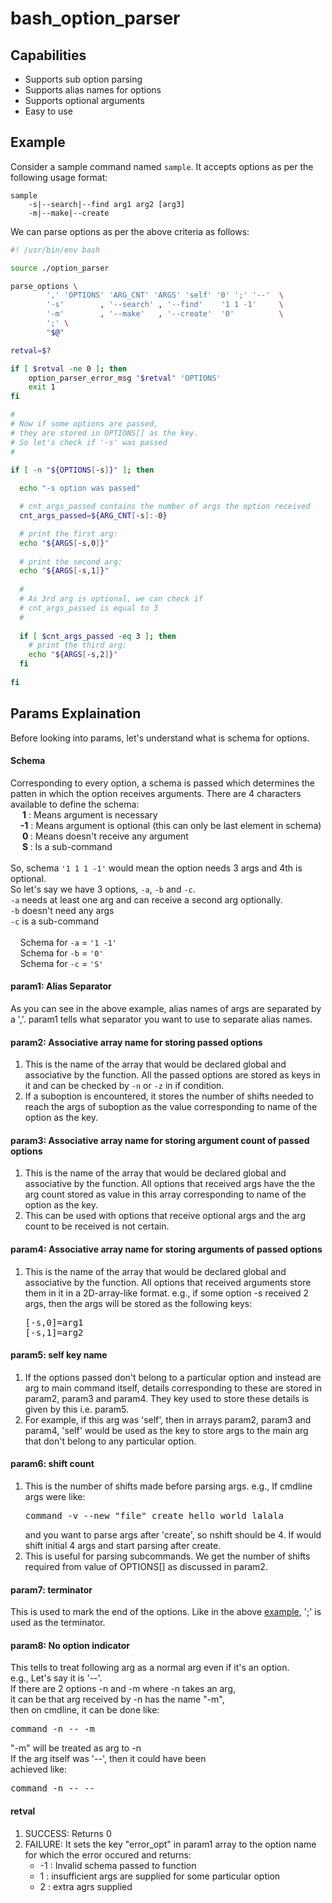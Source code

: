 # bash_option_parser

<h2>Capabilities</h2>

<ul>
  <li>
    Supports sub option parsing
  </li>
  <li>
    Supports alias names for options
  </li>
  <li>
    Supports optional arguments
  </li>
  <li>
    Easy to use
  </li>
</ul>


<h2>Example</h2>

Consider a sample command named `sample`.
It accepts options as per the following usage format:

```
sample 
    -s|--search|--find arg1 arg2 [arg3]
    -m|--make|--create
```

We can parse options as per the above criteria as follows:

```bash
#! /usr/bin/env bash

source ./option_parser

parse_options \
		',' 'OPTIONS' 'ARG_CNT' 'ARGS' 'self' '0' ';' '--'  \
		'-s'        , '--search' , '--find'    '1 1 -1'     \
		'-m'        , '--make'   , '--create'  '0'          \
		';' \
		"$@"

retval=$?

if [ $retval -ne 0 ]; then
	option_parser_error_msg "$retval" 'OPTIONS'
	exit 1
fi

#
# Now if some options are passed,
# they are stored in OPTIONS[] as the key.
# So let's check if '-s' was passed
#

if [ -n "${OPTIONS[-s]}" ]; then
  
  echo "-s option was passed"

  # cnt_args_passed contains the number of args the option received
  cnt_args_passed=${ARG_CNT[-s]:-0}

  # print the first arg:
  echo "${ARGS[-s,0]}"
  
  # print the second arg:
  echo "${ARGS[-s,1]}"
  
  #
  # As 3rd arg is optional, we can check if
  # cnt_args_passed is equal to 3
  #
  
  if [ $cnt_args_passed -eq 3 ]; then
    # print the third arg:
    echo "${ARGS[-s,2]}"
  fi
  
fi
```

<h2>Params Explaination</h2>

Before looking into params, let's understand what is schema for options.

<h4>Schema</h4>

Corresponding to every option, a schema is passed which determines
the patten in which the option receives arguments.
There are 4 characters available to define the schema:
<br>
&nbsp;&nbsp;&nbsp;&nbsp;<b> 1</b> : Means argument is necessary                                          <br>
&nbsp;&nbsp;&nbsp;&nbsp;<b>-1</b> : Means argument is optional (this can only be last element in schema) <br>
&nbsp;&nbsp;&nbsp;&nbsp;<b> 0 </b>: Means doesn't receive any argument                                   <br>
&nbsp;&nbsp;&nbsp;&nbsp;<b> S </b>: Is a sub-command                                                     <br>
<br>
So, schema `'1 1 1 -1'` would mean the option needs 3 args and 4th is optional.
<br>
So let's say we have 3 options, `-a`, `-b` and `-c`.
<br>
`-a` needs at least one arg and can receive a second arg optionally.   <br>
`-b` doesn't need any args                                             <br>
`-c` is a sub-command                                                  <br>
<br>
&nbsp;&nbsp;&nbsp;&nbsp;Schema for `-a` = `'1 -1'` <br>
&nbsp;&nbsp;&nbsp;&nbsp;Schema for `-b` = `'0'`    <br>
&nbsp;&nbsp;&nbsp;&nbsp;Schema for `-c` = `'S'`    <br>

<h4>param1: Alias Separator</h4>

As you can see in the above example, alias names of args are separated by a ','.
param1 tells what separator you want to use to separate alias names.

<h4>param2: Associative array name for storing passed options</h4>

<ol>
	<li>
		This is the name of the array that would be declared global and associative by the function.
		All the passed options are stored as keys in it and can be checked by <code>-n</code> or <code>-z</code> in if condition.
	</li>
	<li>
		If a suboption is encountered, it stores the number of shifts needed to reach the args of suboption
		as the value corresponding to name of the option as the key.
	</li>
</ol>

<h4>param3: Associative array name for storing argument count of passed options</h4>

<ol>
	<li>
		This is the name of the array that would be declared global and associative by the function.
		All options that received args have the the arg count stored as value in this array
		corresponding to name of the option as the key.
	</li>
	<li>
		This can be used with options that receive optional args and the arg count to be received is not certain.
	</li>
</ol>

<h4>param4: Associative array name for storing arguments of passed options</h4>

<ol>
	<li>
		This is the name of the array that would be declared global and associative by the function.
		All options that received arguments store them in it in a 2D-array-like format.
		e.g., if some option -s received 2 args, then the args will be stored as the following keys:<br>
<pre>
[-s,0]=arg1
[-s,1]=arg2
</pre>
	</li>
</ol>
	
<h4>param5: self key name</h4>

<ol>
	<li>
		If the options passed don't belong to a particular option and instead are arg to main command itself,
		details corresponding to these are stored in param2, param3 and param4. They key used
		to store these details is given by this i.e. param5.
	</li>
	<li>
		For example, if this arg was 'self', then in arrays param2, param3 and param4, 'self' would be used
		as the key to store args to the main arg that don't belong to any particular option.
	</li>
</ol>
	
<h4>param6: shift count</h4>

<ol>
	<li>
   	This is the number of shifts made before parsing args.
   	e.g., If cmdline args were like:	
<pre>
command -v --new "file" create hello world lalala
</pre>
		and you want to parse args after 'create', so nshift should be 4.
   	If would shift initial 4 args and start parsing after create.
	</li>
	<li>
   	This is useful for parsing subcommands. We get the number of shifts
   	required from value of OPTIONS[] as discussed in param2.
	</li>
</ol>

<h4>param7: terminator</h4>

This is used to mark the end of the options. Like in the above <a href="#example">example</a>, ';' is used as the terminator.

<h4>param8: No option indicator</h4>

This tells to treat following arg as a normal arg even if it's
an option.<br>
e.g., Let's say it is '--'. <br>
If there are 2 options -n and -m where -n takes an arg, <br>
it can be that arg received by -n has the name "-m", <br>
then on cmdline, it can be done like: <br>
<pre>
command -n -- -m
</pre>
"-m" will be treated as arg to -n <br>
If the arg itself was '--', then it could have been <br>
achieved like: <br>
<pre>
command -n -- --
</pre>

<h4>retval</h4>

<ol>
	<li>
		SUCCESS: Returns 0
	</li>
	<li>
		FAILURE: It sets the key "error_opt" in param1 array to the option name for which the error occured
		and returns:
		<ul>
			<li>
				-1 : Invalid schema passed to function
			</li>
			<li>
				1 : insufficient args are supplied for some particular option
			</li>
			<li>
				2 : extra agrs supplied
			</li>
		</ul>
	</li>
</ol>
